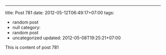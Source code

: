 ---
title: Post 781
date: 2012-05-12T06:49:17+07:00
tags:
  - random post
  - null
category:
  - random post
  - uncategorized
updated: 2012-05-08T19:25:21+07:00

This is content of post 781